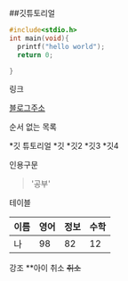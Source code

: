 ##깃튜토리얼

```c
#include<stdio.h>
int main(void){
  printf("hello world");
  return 0;

}

```
링크

[블로그주소](https://velog.io)

순서 없는 목록

*깃 튜토리얼
  *깃 
  *깃2
  *깃3
    *깃4
    
 인용구문
 
 >'공부'
 
 테이블
 
 이름|영어|정보|수학
 ---|---|---|---|
 나|98|82|12|
 
 강조
 **아이   취소 ~~취소~~
